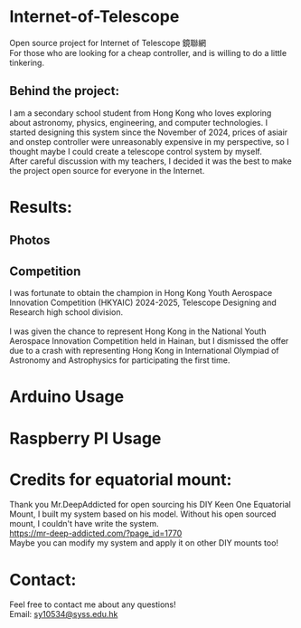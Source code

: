 # Internet-of-Telescope
Open source project for Internet of Telescope 鏡聯網
<br>
For those who are looking for a cheap controller, and is willing to do a little tinkering.


## Behind the project:
I am a secondary school student from Hong Kong who loves exploring about astronomy, physics, engineering, and computer technologies. I started designing this system since the November of 2024, prices of asiair and onstep controller were unreasonably expensive in my perspective, so I thought maybe I could create a telescope control system by myself.
<br>
After careful discussion with my teachers, I decided it was the best to make the project open source for everyone in the Internet.

# Results:
## Photos

## Competition
I was fortunate to obtain the champion in Hong Kong Youth Aerospace Innovation Competition (HKYAIC) 2024-2025, Telescope Designing and Research high school division.
<br><br>
I was given the chance to represent Hong Kong in the National Youth Aerospace Innovation Competition held in Hainan, but I dismissed the offer due to a crash with representing Hong Kong in International Olympiad of Astronomy and Astrophysics for participating the first time.

# Arduino Usage

# Raspberry PI Usage

# Credits for equatorial mount:
Thank you Mr.DeepAddicted for open sourcing his DIY Keen One Equatorial Mount, I built my system based on his model. Without his open sourced mount, I couldn't have write the system.
<br>
https://mr-deep-addicted.com/?page_id=1770
<br>
Maybe you can modify my system and apply it on other DIY mounts too!


# Contact:
Feel free to contact me about any questions! 
<br>
Email: sy10534@syss.edu.hk